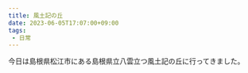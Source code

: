 ```yaml
---
title: 風土記の丘
date: 2023-06-05T17:07:00+09:00
tags:
 - 日常
---
```


今日は島根県松江市にある島根県立八雲立つ風土記の丘に行ってきました。
